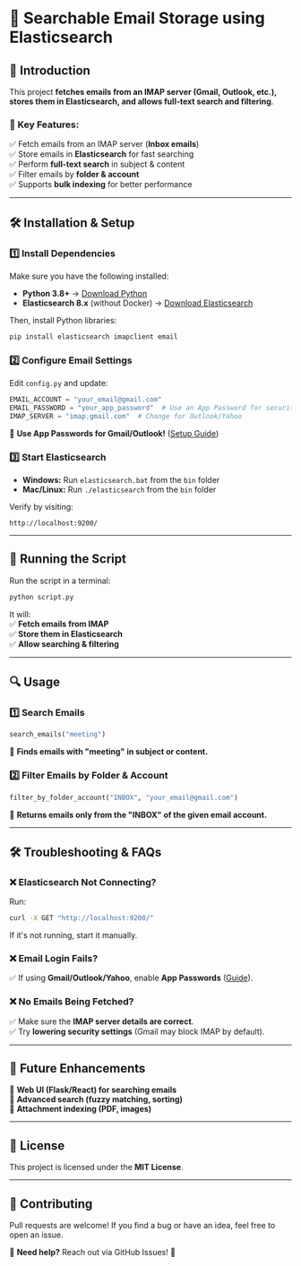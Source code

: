 
# 📧 Searchable Email Storage using Elasticsearch

## 🚀 Introduction  
This project **fetches emails from an IMAP server (Gmail, Outlook, etc.), stores them in Elasticsearch, and allows full-text search and filtering**.  

### 🔹 Key Features:  
✅ Fetch emails from an IMAP server (**Inbox emails**)  
✅ Store emails in **Elasticsearch** for fast searching  
✅ Perform **full-text search** in subject & content  
✅ Filter emails by **folder & account**  
✅ Supports **bulk indexing** for better performance  

---

## 🛠️ Installation & Setup  

### 1️⃣ Install Dependencies  
Make sure you have the following installed:  
- **Python 3.8+** → [Download Python](https://www.python.org/downloads/)  
- **Elasticsearch 8.x** (without Docker) → [Download Elasticsearch](https://www.elastic.co/downloads/elasticsearch)  

Then, install Python libraries:  
```bash
pip install elasticsearch imapclient email
```

### 2️⃣ Configure Email Settings  
Edit `config.py` and update:  
```python
EMAIL_ACCOUNT = "your_email@gmail.com"
EMAIL_PASSWORD = "your_app_password"  # Use an App Password for security
IMAP_SERVER = "imap.gmail.com"  # Change for Outlook/Yahoo
```
📌 **Use App Passwords for Gmail/Outlook!** ([Setup Guide](https://support.google.com/accounts/answer/185833?hl=en))  

### 3️⃣ Start Elasticsearch  
- **Windows:** Run `elasticsearch.bat` from the `bin` folder  
- **Mac/Linux:** Run `./elasticsearch` from the `bin` folder  

Verify by visiting:  
```
http://localhost:9200/
```

---

## 🚀 Running the Script  
Run the script in a terminal:  
```bash
python script.py
```
It will:  
✅ **Fetch emails from IMAP**  
✅ **Store them in Elasticsearch**  
✅ **Allow searching & filtering**  

---

## 🔍 Usage  

### 1️⃣ Search Emails  
```python
search_emails("meeting")
```
🔎 **Finds emails with "meeting" in subject or content.**  

### 2️⃣ Filter Emails by Folder & Account  
```python
filter_by_folder_account("INBOX", "your_email@gmail.com")
```
📂 **Returns emails only from the "INBOX" of the given email account.**  

---

## 🛠️ Troubleshooting & FAQs  

### ❌ Elasticsearch Not Connecting?  
Run:  
```bash
curl -X GET "http://localhost:9200/"
```
If it's not running, start it manually.  

### ❌ Email Login Fails?  
✅ If using **Gmail/Outlook/Yahoo**, enable **App Passwords** ([Guide](https://support.google.com/accounts/answer/185833?hl=en)).  

### ❌ No Emails Being Fetched?  
✅ Make sure the **IMAP server details are correct**.  
✅ Try **lowering security settings** (Gmail may block IMAP by default).  

---

## 🎯 Future Enhancements  
🚀 **Web UI (Flask/React) for searching emails**  
🚀 **Advanced search (fuzzy matching, sorting)**  
🚀 **Attachment indexing (PDF, images)**  

---

## 📜 License  
This project is licensed under the **MIT License**.  

---

## 🤝 Contributing  
Pull requests are welcome! If you find a bug or have an idea, feel free to open an issue.  

💬 **Need help?** Reach out via GitHub Issues! 🚀

